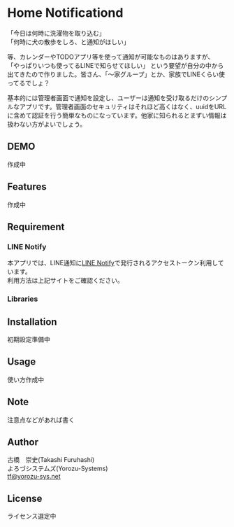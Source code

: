 # Home Notificationd

「今日は何時に洗濯物を取り込む」  
「何時に犬の散歩をしろ、と通知がほしい」

等、カレンダーやTODOアプリ等を使って通知が可能なものはありますが、
「やっぱりいつも使ってるLINEで知らせてほしい」
という要望が自分の中から出てきたので作りました。皆さん、「～家グループ」とか、家族でLINEくらい使ってるでしょ？

基本的には管理者画面で通知を設定し、ユーザーは通知を受け取るだけのシンプルなアプリです。管理者画面のセキュリティはそれほど高くはなく、uuidをURLに含めて認証を行う簡単なものになっています。他家に知られるとまずい情報は扱わない方がよいでしょう。

## DEMO

作成中

## Features

作成中

## Requirement

### LINE Notify

本アプリでは、LINE通知に[LINE Notify](https://notify-bot.line.me/ja/)で発行されるアクセストークン利用しています。  
利用方法は上記サイトをご確認ください。

### Libraries

## Installation

初期設定準備中

## Usage

使い方作成中

## Note

注意点などがあれば書く

## Author

古橋　崇史(Takashi Furuhashi)  
よろづシステムズ(Yorozu-Systems)  
<tf@yorozu-sys.net>  

## License

ライセンス選定中

